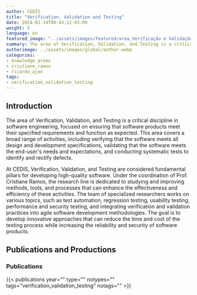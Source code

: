 ```yaml
---
author: CEDIS
title: "Verification, Validation and Testing"
date: 2024-02-14T00:43:11-03:00
weight: 5
language: en
featured_image: "../assets/images/featured/area_Verificação e Validação.png"
summary: The area of Verification, Validation, and Testing is a critical discipline in software engineering, focused on ensuring that software products meet their specified requirements and function as expected.
authorimage: ../assets/images/global/author.webp
categories:
- knowledge_areas
- cristiane_ramos
- ricardo_ajax
tags: 
- verification_validation_testing
---
```

## Introduction
The area of Verification, Validation, and Testing is a critical discipline in software engineering, focused on ensuring that software products meet their specified requirements and function as expected. This area covers a broad range of activities, including verifying that the software meets all design and development specifications, validating that the software meets the end-user's needs and expectations, and conducting systematic tests to identify and rectify defects.

At CEDIS, Verification, Validation, and Testing are considered fundamental pillars for developing high-quality software. Under the coordination of Prof. Cristiane Ramos, the research line is dedicated to studying and improving methods, tools, and processes that can enhance the effectiveness and efficiency of these activities. The team of specialized researchers works on various topics, such as test automation, regression testing, usability testing, performance and security testing, and integrating verification and validation practices into agile software development methodologies. The goal is to develop innovative approaches that can reduce the time and cost of the testing process while increasing the reliability and security of software products.

## Publications and Productions
### Publications

{{< publications year="" type="" notypes="" tags="verification_validation_testing" notags="" >}}